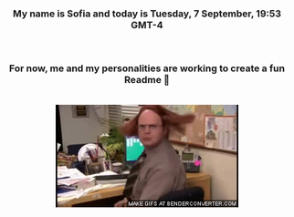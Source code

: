 


<div align="center">
<h3 >My name is Sofia and today is Tuesday, 7 September, 19:53 GMT-4</h3><br>
<h3 >For now, me and my personalities are working to create a fun Readme 👋
</h3><br>
<img src='img/dwight.gif' alt='working...'/>
</div>
